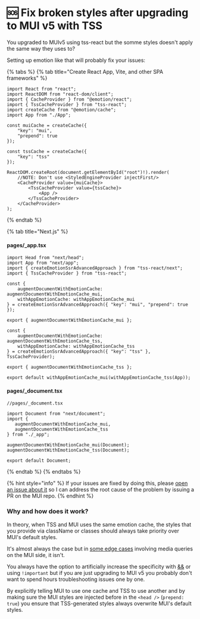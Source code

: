 # 🆘 Fix broken styles after upgrading to MUI v5 with TSS

You upgraded to MUIv5 using tss-react but the somme styles doesn't apply the same way they uses to? &#x20;

Setting up emotion like that will probably fix your issues: &#x20;

{% tabs %}
{% tab title="Create React App, Vite, and other SPA frameworks" %}
```tsx
import React from "react";
import ReactDOM from "react-dom/client";
import { CacheProvider } from "@emotion/react";
import { TssCacheProvider } from "tss-react";
import createCache from "@emotion/cache";
import App from "./App";

const muiCache = createCache({
    "key": "mui",
    "prepend": true
});

const tssCache = createCache({
    "key": "tss"
});

ReactDOM.createRoot(document.getElementById("root")!).render(
    //NOTE: Don't use <StyledEngineProvider injectFirst/>
    <CacheProvider value={muiCache}>
        <TssCacheProvider value={tssCache}> 
            <App />
        </TssCacheProvider>
    </CacheProvider>
);
```
{% endtab %}

{% tab title="Next.js" %}
#### pages/\_app.tsx

```tsx
import Head from "next/head";
import App from "next/app";
import { createEmotionSsrAdvancedApproach } from "tss-react/next";
import { TssCacheProvider } from "tss-react";

const {
    augmentDocumentWithEmotionCache: augmentDocumentWithEmotionCache_mui,
    withAppEmotionCache: withAppEmotionCache_mui
} = createEmotionSsrAdvancedApproach({ "key": "mui", "prepend": true });

export { augmentDocumentWithEmotionCache_mui };

const {
    augmentDocumentWithEmotionCache: augmentDocumentWithEmotionCache_tss,
    withAppEmotionCache: withAppEmotionCache_tss
} = createEmotionSsrAdvancedApproach({ "key": "tss" }, TssCacheProvider);

export { augmentDocumentWithEmotionCache_tss };

export default withAppEmotionCache_mui(withAppEmotionCache_tss(App));
```

#### pages/\_document.tsx

```tsx
//pages/_document.tsx

import Document from "next/document";
import { 
   augmentDocumentWithEmotionCache_mui,  
   augmentDocumentWithEmotionCache_tss
} from "./_app";

augmentDocumentWithEmotionCache_mui(Document);
augmentDocumentWithEmotionCache_tss(Document);

export default Document;
```
{% endtab %}
{% endtabs %}

{% hint style="info" %}
If your issues are fixed by doing this, please [open an issue about it](https://github.com/garronej/tss-react/issues/new) so I can address the root cause of the problem by issuing a PR on the MUI repo. &#x20;
{% endhint %}

### Why and how does it work?

In theory, when TSS and MUI uses the same emotion cache, the styles that you provide via className or classes should always take priority over MUI's default styles.

It's almost always the case but in [some edge cases](https://github.com/garronej/tss-react/issues/115) involving media queries on the MUI side, it isn't.

You always have the option to artificially increase the specificity with [&&](https://user-images.githubusercontent.com/6702424/196739133-838beb4f-7365-446a-8dc6-d3b5b686df31.png) or using `!important` but if you are just upgrading to MUI v5 you probably don't want to spend hours troubleshooting issues one by one.

By explicitly telling MUI to use one cache and TSS to use another and by making sure the MUI styles are injected before in the `<head />` (`prepend: true`) you ensure that TSS-generated styles always overwrite MUI's default styles.
